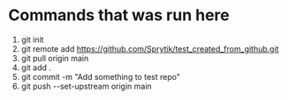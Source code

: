 # Commands that was run here

1. git init
2. git remote add https://github.com/Sprytik/test_created_from_github.git
3. git pull origin main
4. git add .
5. git commit -m "Add something to test repo"
6. git push --set-upstream origin main
